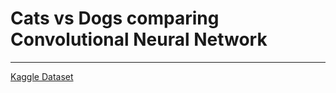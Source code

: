 # Cats vs Dogs comparing Convolutional Neural Network
---
[Kaggle Dataset](https://www.kaggle.com/datasets/samuelcortinhas/cats-and-dogs-image-classification)